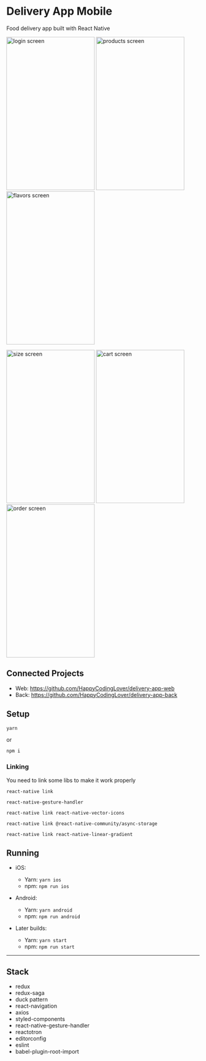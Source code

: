# Delivery App Mobile

Food delivery app built with React Native

<img src="https://i.imgur.com/KG1NYlK.jpg" alt="login screen" width="230" height="400" /> <img src="https://i.imgur.com/6inZic1.png" alt="products screen" width="230" height="400" /> <img src="https://i.imgur.com/DftO5K4.png" alt="flavors screen" width="230" height="400" />

<img src="https://i.imgur.com/fEzavQR.png" alt="size screen" width="230" height="400" /> <img src="https://i.imgur.com/2qQP8nk.png" alt="cart screen" width="230" height="400" /> <img src="https://i.imgur.com/odLQA3q.png" alt="order screen" width="230" height="400" />

## Connected Projects
- Web: https://github.com/HappyCodingLover/delivery-app-web
- Back: https://github.com/HappyCodingLover/delivery-app-back

## Setup

```bash
yarn
```

or

```bash
npm i
```

### Linking

You need to link some libs to make it work properly

```
react-native link

react-native-gesture-handler

react-native link react-native-vector-icons

react-native link @react-native-community/async-storage

react-native link react-native-linear-gradient
```

## Running

* iOS:
  * Yarn: `yarn ios`
  * npm: `npm run ios`

* Android:
  * Yarn: `yarn android`
  * npm: `npm run android`

* Later builds:
  * Yarn: `yarn start`
  * npm: `npm run start`

---

## Stack

- redux
- redux-saga
- duck pattern
- react-navigation
- axios
- styled-components
- react-native-gesture-handler
- reactotron
- editorconfig
- eslint
- babel-plugin-root-import
